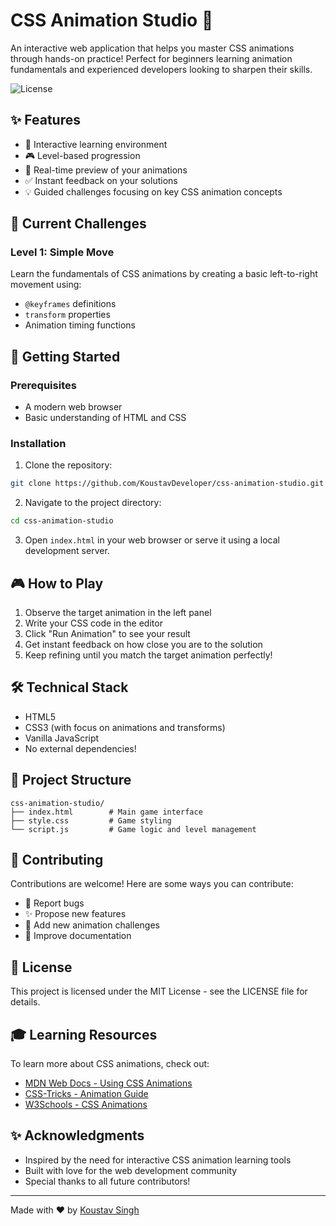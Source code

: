 # CSS Animation Studio 🎨

An interactive web application that helps you master CSS animations through hands-on practice! Perfect for beginners learning animation fundamentals and experienced developers looking to sharpen their skills.

![License](https://img.shields.io/badge/license-MIT-blue.svg)

## ✨ Features

- 🎯 Interactive learning environment
- 🎮 Level-based progression
- 📝 Real-time preview of your animations
- ✅ Instant feedback on your solutions
- 💡 Guided challenges focusing on key CSS animation concepts

## 🎯 Current Challenges

### Level 1: Simple Move
Learn the fundamentals of CSS animations by creating a basic left-to-right movement using:
- `@keyframes` definitions
- `transform` properties
- Animation timing functions

## 🚀 Getting Started

### Prerequisites
- A modern web browser
- Basic understanding of HTML and CSS

### Installation

1. Clone the repository:
```bash
git clone https://github.com/KoustavDeveloper/css-animation-studio.git
```

2. Navigate to the project directory:
```bash
cd css-animation-studio
```

3. Open `index.html` in your web browser or serve it using a local development server.

## 🎮 How to Play

1. Observe the target animation in the left panel
2. Write your CSS code in the editor
3. Click "Run Animation" to see your result
4. Get instant feedback on how close you are to the solution
5. Keep refining until you match the target animation perfectly!

## 🛠️ Technical Stack

- HTML5
- CSS3 (with focus on animations and transforms)
- Vanilla JavaScript
- No external dependencies!

## 📂 Project Structure

```
css-animation-studio/
├── index.html        # Main game interface
├── style.css         # Game styling
└── script.js         # Game logic and level management
```

## 🤝 Contributing

Contributions are welcome! Here are some ways you can contribute:
- 🐛 Report bugs
- ✨ Propose new features
- 🎨 Add new animation challenges
- 📝 Improve documentation

## 📜 License

This project is licensed under the MIT License - see the LICENSE file for details.

## 🎓 Learning Resources

To learn more about CSS animations, check out:
- [MDN Web Docs - Using CSS Animations](https://developer.mozilla.org/en-US/docs/Web/CSS/CSS_Animations/Using_CSS_animations)
- [CSS-Tricks - Animation Guide](https://css-tricks.com/almanac/properties/a/animation/)
- [W3Schools - CSS Animations](https://www.w3schools.com/css/css3_animations.asp)

## ✨ Acknowledgments

- Inspired by the need for interactive CSS animation learning tools
- Built with love for the web development community
- Special thanks to all future contributors!

---

Made with ❤️ by [Koustav Singh](https://github.com/KoustavDeveloper/)